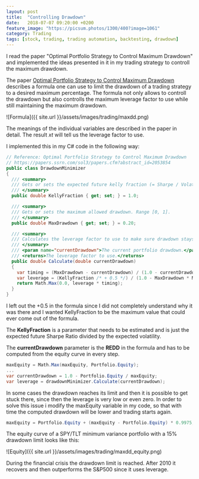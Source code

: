 ```yaml
---
layout: post
title:  "Controlling Drawdown"
date:   2018-07-07 09:20:00 +0200
feature_image: "https://picsum.photos/1300/400?image=1061"
category: Trading
tags: [stock, trading, trading automation, backtesting, drawdown]
---
```


I read the paper "Optimal Portfolio Strategy to Control Maximum Drawdown" and
implemented the ideas presented in it in my trading strategy to controll the
maximum drawdown.

<!-- more -->

The paper [Optimal Portfolio Strategy to Control Maximum
Drawdown](https://papers.ssrn.com/sol3/papers.cfm?abstract_id=2053854) describes
a formula one can use to limit the drawdown of a trading strategy to a desired
maximum percentage. The formula not only allows to controll the drawdown but
also controlls the maximum leverage factor to use while still maintaining the
maximum drawdown.

![Formula]({{ site.url }}/assets/images/trading/maxdd.png)

The meanings of the individual variables are described in the paper in detail.
The result *xt* will tell us the leverage factor to use.

I implemented this in my C# code in the following way:

```csharp
// Reference: Optimal Portfolio Strategy to Control Maximum Drawdown
// https://papers.ssrn.com/sol3/papers.cfm?abstract_id=2053854
public class DrawdownMinimizer
{
  /// <summary>
  /// Gets or sets the expected future kelly fraction (= Sharpe / Volatility)
  /// </summary>
  public double KellyFraction { get; set; } = 1.0;

  /// <summary>
  /// Gets or sets the maximum allowed drawdown. Range [0, 1].
  /// </summary>
  public double MaxDrawdown { get; set; } = 0.20;

  /// <summary>
  /// Calculates the leverage factor to use to make sure drawdown stays under MaxAllowedDrawdown.
  /// </summary>
  /// <param name="currentDrawdown">The current portfolio drawdown.</param>
  /// <returns>The leverage factor to use.</returns>
  public double Calculate(double currentDrawdown)
  {
    var timing = (MaxDrawdown - currentDrawdown) / (1.0 - currentDrawdown);
    var leverage = (KellyFraction /* + 0.5 */) / (1.0 - MaxDrawdown * MaxDrawdown);
    return Math.Max(0.0, leverage * timing);
  }
}
```
I left out the +0.5 in the formula since I did not completely understand why it
was there and I wanted KellyFraction to be the maximum value that could ever
come out of the formula.

The **KellyFraction** is a parameter that needs to be estimated and is just the
expected future Sharpe Ratio divided by the expected volatility.

The **currentDrawdown** parameter is the **REDD** in the formula and has to be
computed from the equity curve in every step.

```csharp
maxEquity = Math.Max(maxEquity, Portfolio.Equity);
...
var currentDrawdown = 1.0 - Portfolio.Equity / maxEquity;
var leverage = drawdownMinimizer.Calculate(currentDrawdown);
```

In some cases the drawdown reaches its limit and then it is possible to get
stuck there, since then the leverage is very low or even zero. In order to solve
this issue i modify the maxEquity variable in my code, so that with time the
computed drawdown will be lower and trading starts again.

```csharp
maxEquity = Portfolio.Equity + (maxEquity - Portfolio.Equity) * 0.9975;
```

The equity curve of a SPY/TLT minimum variance portfolio with a 15% drawdown
limit looks like this:

![Equity]({{ site.url }}/assets/images/trading/maxdd_equity.png)

During the financial crisis the drawdown limit is reached. After 2010 it
recovers and then outperforms the S&P500 since it uses leverage.